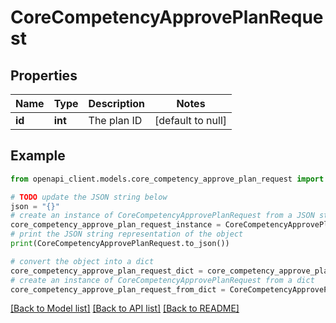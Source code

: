# CoreCompetencyApprovePlanRequest


## Properties

Name | Type | Description | Notes
------------ | ------------- | ------------- | -------------
**id** | **int** | The plan ID | [default to null]

## Example

```python
from openapi_client.models.core_competency_approve_plan_request import CoreCompetencyApprovePlanRequest

# TODO update the JSON string below
json = "{}"
# create an instance of CoreCompetencyApprovePlanRequest from a JSON string
core_competency_approve_plan_request_instance = CoreCompetencyApprovePlanRequest.from_json(json)
# print the JSON string representation of the object
print(CoreCompetencyApprovePlanRequest.to_json())

# convert the object into a dict
core_competency_approve_plan_request_dict = core_competency_approve_plan_request_instance.to_dict()
# create an instance of CoreCompetencyApprovePlanRequest from a dict
core_competency_approve_plan_request_from_dict = CoreCompetencyApprovePlanRequest.from_dict(core_competency_approve_plan_request_dict)
```
[[Back to Model list]](../README.md#documentation-for-models) [[Back to API list]](../README.md#documentation-for-api-endpoints) [[Back to README]](../README.md)



